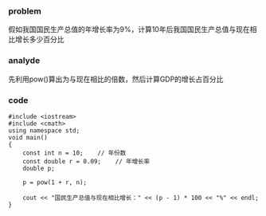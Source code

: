 ### problem

假如我国国民生产总值的年增长率为9%，计算10年后我国国民生产总值与现在相比增长多少百分比

### analyde

先利用pow()算出为与现在相比的倍数，然后计算GDP的增长占百分比

### code
```
#include <iostream>
#include <cmath>
using namespace std;
void main()
{
    const int n = 10;    // 年份数
    const double r = 0.09;    // 年增长率
    double p;

    p = pow(1 + r, n);

    cout << "国民生产总值与现在相比增长：" << (p - 1) * 100 << "%" << endl;
}
```
